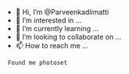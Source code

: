 - 👋 Hi, I’m @Parveenkadlimatti
- 👀 I’m interested in ...
- 🌱 I’m currently learning ...
- 💞️ I’m looking to collaborate on ...
- 📫 How to reach me ...

<!---
Parveenkadlimatti/Parveenkadlimatti is a ✨ special ✨ repository because its `README.md` (this file) appears on your GitHub profile.
You can click the Preview link to take a look at your changes.
--->
     Found me photoset 
